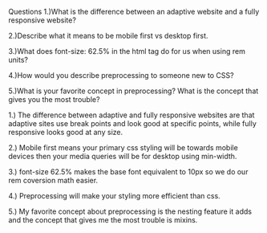 Questions
1.)What is the difference between an adaptive website and a fully responsive website?

2.)Describe what it means to be mobile first vs desktop first.

3.)What does font-size: 62.5% in the html tag do for us when using rem units?

4.)How would you describe preprocessing to someone new to CSS?

5.)What is your favorite concept in preprocessing? What is the concept that gives you the most trouble?

1.) The difference between adaptive and fully responsive websites are that adaptive sites use break points and look good at specific points, while fully responsive looks good at any size.

2.) Mobile first means your primary css styling will be towards mobile devices then your media queries will be for desktop using min-width. 

3.) font-size 62.5% makes the base font equivalent to 10px so we do our rem coversion math easier.

4.) Preprocessing will make your styling more efficient than css.

5.) My favorite concept about preprocessing is the nesting feature it adds and the concept that gives me the most trouble is mixins.